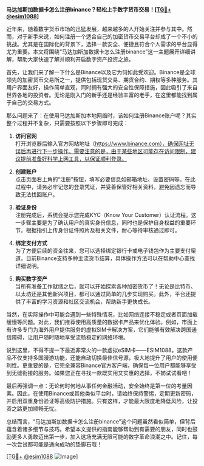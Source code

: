 **马达加斯加数据卡怎么注册binance？轻松上手数字货币交易！[[TG💪+ @esim1088](https://t.me/s/esim1088)]**

近年来，随着数字货币市场的迅猛发展，越来越多的人开始关注并参与其中。然而，对于新手来说，如何注册一个适合自己的加密货币交易平台却成了一个不小的挑战。尤其是在国际化的背景下，选择一款安全、便捷且符合个人需求的平台显得尤为重要。本文将围绕“马达加斯加数据卡怎么注册binance”这一主题展开详细讲解，帮助大家快速了解并顺利开启数字资产投资之旅。

首先，让我们来了解一下什么是Binance以及它为何如此受欢迎。Binance是全球领先的加密货币交易所之一，提供包括现货交易、期货合约、期权等多种服务。其用户界面友好，操作简单直观，同时拥有强大的安全性保障措施，因此吸引了来自世界各地的投资者。无论是刚入门的新手还是经验丰富的老手，在这里都能找到属于自己的交易方式。

那么问题来了：在使用马达加斯加本地网络时，该如何注册Binance账户呢？其实整个过程并不复杂，只需要按照以下步骤即可完成：

1. **访问官网**  
   打开浏览器后输入官方网站地址（https://www.binance.com），确保网址无误后再进行下一步操作。需要注意的是，由于某些地区可能存在访问限制，建议提前准备好科学上网工具，以保证顺利登录。

2. **创建账户**  
   点击页面右上角的“注册”按钮，填写必要信息如邮箱地址、设置密码等。在此过程中，请务必牢记您的登录凭证，并妥善保管好相关资料，避免因遗忘而导致无法找回账户。

3. **验证身份**  
   注册完成后，系统会提示您完成KYC（Know Your Customer）认证流程。这一步骤主要是为了确认用户的真实身份信息，同时也是保护自身权益的重要环节。根据指引上传身份证件照片及相关文件，耐心等待审核通过即可。

4. **绑定支付方式**  
   为了方便后续的资金往来，您可以选择绑定银行卡或电子钱包作为主要支付渠道。目前Binance支持多种主流货币结算，具体操作方法可以在帮助中心查找详细说明。

5. **购买数字资产**  
   当所有准备工作就绪之后，就可以开始探索各种加密货币了！无论是比特币、以太坊还是其他新兴项目，都可以通过简单的几步实现购买。此外，平台还提供了丰富的学习资源和社区交流机会，帮助新手更快成长。

当然，在实际操作中可能会遇到一些特殊情况，比如网络连接不稳定或者页面加载缓慢等问题。对此，我们推荐使用高质量的数据卡产品来优化体验。例如，市面上有许多专门为海外用户提供服务的虚拟SIM卡解决方案，它们能够有效解决跨国通信障碍，让用户随时随地享受流畅稳定的网络环境。

说到这里，不得不提一下最近非常火的一款虚拟eSIM卡——ESIM1088。这款产品不仅支持多国漫游功能，还能自动切换最佳信号源，极大地提升了用户的使用便利性。更重要的是，它完全兼容Binance官方客户端，确保每一位用户都能够享受到无缝衔接的服务。如果您正在寻找一款既实用又实惠的选择，不妨试试看吧！

最后再强调一点：无论何时何地从事任何金融活动，安全始终是第一位的考量因素。因此，在使用Binance或其他类似平台时，请始终保持警惕，定期更新密码，并启用双重身份验证等高级防护措施。只有这样，才能最大限度地降低风险，让投资之路更加顺畅无忧。

总结而言，“马达加斯加数据卡怎么注册binance”这个问题虽然看似简单，但背后蕴含着诸多细节与技巧。希望本文提供的指南能够帮助到有需要的朋友，同时也鼓励更多人勇敢迈出第一步，加入这场充满无限可能的数字革命浪潮之中。记住，每一次尝试都可能是通向成功的垫脚石哦！

[[TG💪+ @esim1088](https://t.me/s/esim1088) ![Image](https://i.postimg.cc/4NQfJmqS/Snipaste-2025-05-13-00-14-12.png)]